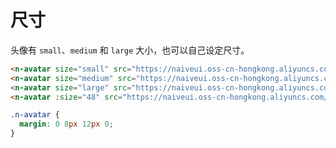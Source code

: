 # 尺寸

头像有 `small`、`medium` 和 `large` 大小，也可以自己设定尺寸。

```html
<n-avatar size="small" src="https://naiveui.oss-cn-hongkong.aliyuncs.com/07akioni.jpeg"/>
<n-avatar size="medium" src="https://naiveui.oss-cn-hongkong.aliyuncs.com/07akioni.jpeg"/>
<n-avatar size="large" src="https://naiveui.oss-cn-hongkong.aliyuncs.com/07akioni.jpeg"/>
<n-avatar :size="48" src="https://naiveui.oss-cn-hongkong.aliyuncs.com/07akioni.jpeg"/>
```

```css
.n-avatar {
  margin: 0 8px 12px 0;
}
```
